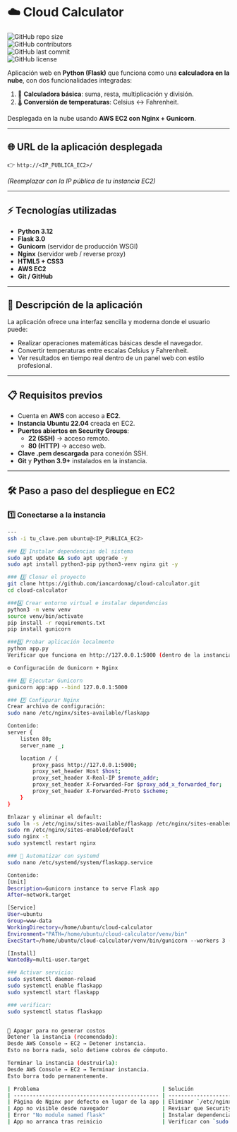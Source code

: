# ☁️ Cloud Calculator

![GitHub repo size](https://img.shields.io/github/repo-size/iancardonag/cloud-calculator?style=flat-square)  
![GitHub contributors](https://img.shields.io/github/contributors/iancardonag/cloud-calculator?style=flat-square)  
![GitHub last commit](https://img.shields.io/github/last-commit/iancardonag/cloud-calculator?style=flat-square)  
![GitHub license](https://img.shields.io/github/license/iancardonag/cloud-calculator?style=flat-square)  

Aplicación web en **Python (Flask)** que funciona como una **calculadora en la nube**, con dos funcionalidades integradas:

1. 🔢 **Calculadora básica**: suma, resta, multiplicación y división.  
2. 🌡️ **Conversión de temperaturas**: Celsius ↔ Fahrenheit.  

Desplegada en la nube usando **AWS EC2 con Nginx + Gunicorn**.

---

## 🌐 URL de la aplicación desplegada
👉 `http://<IP_PUBLICA_EC2>/`

*(Reemplazar con la IP pública de tu instancia EC2)*

---

## ⚡ Tecnologías utilizadas

* **Python 3.12**
* **Flask 3.0**
* **Gunicorn** (servidor de producción WSGI)
* **Nginx** (servidor web / reverse proxy)
* **HTML5 + CSS3**
* **AWS EC2**
* **Git / GitHub**

---

## 📝 Descripción de la aplicación

La aplicación ofrece una interfaz sencilla y moderna donde el usuario puede:

- Realizar operaciones matemáticas básicas desde el navegador.  
- Convertir temperaturas entre escalas Celsius y Fahrenheit.  
- Ver resultados en tiempo real dentro de un panel web con estilo profesional.  

---

## 📋 Requisitos previos

- Cuenta en **AWS** con acceso a **EC2**.  
- **Instancia Ubuntu 22.04** creada en EC2.  
- **Puertos abiertos en Security Groups**:  
  - **22 (SSH)** → acceso remoto.  
  - **80 (HTTP)** → acceso web.  
- **Clave .pem descargada** para conexión SSH.  
- **Git** y **Python 3.9+** instalados en la instancia.  

---

## 🛠 Paso a paso del despliegue en EC2

### 1️⃣ Conectarse a la instancia
```bash
---
ssh -i tu_clave.pem ubuntu@<IP_PUBLICA_EC2>

### 2️⃣ Instalar dependencias del sistema
sudo apt update && sudo apt upgrade -y
sudo apt install python3-pip python3-venv nginx git -y

### 3️⃣ Clonar el proyecto
git clone https://github.com/iancardonag/cloud-calculator.git
cd cloud-calculator

###4️⃣ Crear entorno virtual e instalar dependencias
python3 -m venv venv
source venv/bin/activate
pip install -r requirements.txt
pip install gunicorn

###5️⃣ Probar aplicación localmente
python app.py
Verificar que funciona en http://127.0.0.1:5000 (dentro de la instancia).

⚙️ Configuración de Gunicorn + Nginx

### 6️⃣ Ejecutar Gunicorn
gunicorn app:app --bind 127.0.0.1:5000

### 7️⃣ Configurar Nginx
Crear archivo de configuración:
sudo nano /etc/nginx/sites-available/flaskapp

Contenido:
server {
    listen 80;
    server_name _;

    location / {
        proxy_pass http://127.0.0.1:5000;
        proxy_set_header Host $host;
        proxy_set_header X-Real-IP $remote_addr;
        proxy_set_header X-Forwarded-For $proxy_add_x_forwarded_for;
        proxy_set_header X-Forwarded-Proto $scheme;
    }
}

Enlazar y eliminar el default:
sudo ln -s /etc/nginx/sites-available/flaskapp /etc/nginx/sites-enabled
sudo rm /etc/nginx/sites-enabled/default
sudo nginx -t
sudo systemctl restart nginx

### 🔄 Automatizar con systemd
sudo nano /etc/systemd/system/flaskapp.service

Contenido:
[Unit]
Description=Gunicorn instance to serve Flask app
After=network.target

[Service]
User=ubuntu
Group=www-data
WorkingDirectory=/home/ubuntu/cloud-calculator
Environment="PATH=/home/ubuntu/cloud-calculator/venv/bin"
ExecStart=/home/ubuntu/cloud-calculator/venv/bin/gunicorn --workers 3 --bind 127.0.0.1:5000 app:app

[Install]
WantedBy=multi-user.target

### Activar servicio:
sudo systemctl daemon-reload
sudo systemctl enable flaskapp
sudo systemctl start flaskapp

### verificar:
sudo systemctl status flaskapp


🛑 Apagar para no generar costos
Detener la instancia (recomendado):
Desde AWS Console → EC2 → Detener instancia.
Esto no borra nada, solo detiene cobros de cómputo.

Terminar la instancia (destruirla):
Desde AWS Console → EC2 → Terminar instancia.
Esto borra todo permanentemente.

| Problema                                       | Solución                                                                                         |
| ---------------------------------------------- | ------------------------------------------------------------------------------------------------ |
| Página de Nginx por defecto en lugar de la app | Eliminar `/etc/nginx/sites-enabled/default`                                                      |
| App no visible desde navegador                 | Revisar que Security Group tenga puerto 80 abierto a `0.0.0.0/0`                                 |
| Error "No module named flask"                  | Instalar dependencias en el entorno: `pip install -r requirements.txt`                           |
| App no arranca tras reinicio                   | Verificar con `sudo systemctl status flaskapp` y reiniciar con `sudo systemctl restart flaskapp` |
